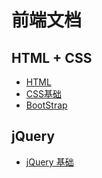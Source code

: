 # 前端文档

## HTML + CSS
- [HTML](/zh/frontend/docsHtml/)
- [CSS基础](/zh/frontend/css/)
- [BootStrap](/zh/frontend/BootStrap/)

## jQuery 

- [jQuery 基础](/zh/frontend/jQuery/)

